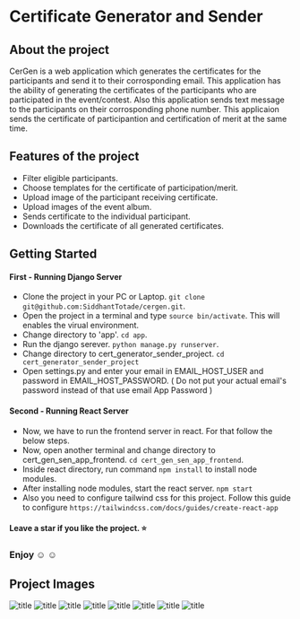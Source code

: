 # Certificate Generator and Sender

## About the project
CerGen is a web application which generates the certificates for the participants and send it to their corrosponding email. This application has the ability of generating the certificates of the participants who are participated in the event/contest. Also this application sends text message to the participants on their corrosponding phone number. This applicaion sends the certificate of participantion and certification of merit at the same time.

## Features of the project
+ Filter eligible participants.
+ Choose templates for the certificate of participation/merit.
+ Upload image of the participant receiving certificate.
+ Upload images of the event album.
+ Sends certificate to the individual participant.
+ Downloads the certificate of all generated certificates.


## Getting Started

#### First - Running Django Server
+ Clone the project in your PC or Laptop. `git clone git@github.com:SiddhantTotade/cergen.git`.
+ Open the project in a terminal and type `source bin/activate`. This will enables the virual environment.
+ Change directory to 'app'. `cd app`.
+ Run the django serever. `python manage.py runserver`.
+ Change directory to cert_generator_sender_project. `cd cert_generator_sender_project`
+ Open settings.py and enter your email in EMAIL_HOST_USER and password in EMAIL_HOST_PASSWORD. ( Do not put your actual email's password instead of that use email App Password )

#### Second - Running React Server
+ Now, we have to run the frontend server in react. For that follow the below steps.
+ Now, open another terminal and change directory to cert_gen_sen_app_frontend. `cd cert_gen_sen_app_frontend`.
+ Inside react directory, run command `npm install` to install node modules.
+ After installing node modules, start the react server. `npm start`
+ Also you need to configure tailwind css for this project. Follow this guide to configure `https://tailwindcss.com/docs/guides/create-react-app`

#### Leave a star if you like the project. :star:
### Enjoy :relaxed: :relaxed:

## Project Images

![title](https://github.com/SiddhantTotade/certificate-generator-and-sender/blob/main/app_images/app_image_11.png)
![title](https://github.com/SiddhantTotade/certificate-generator-and-sender/blob/main/app_images/app_image_1.png)
![title](https://github.com/SiddhantTotade/certificate-generator-and-sender/blob/main/app_images/app_image_2.png)
![title](https://github.com/SiddhantTotade/certificate-generator-and-sender/blob/main/app_images/app_image_3.png)
![title](https://github.com/SiddhantTotade/certificate-generator-and-sender/blob/main/app_images/app_image_4.png)
![title](https://github.com/SiddhantTotade/certificate-generator-and-sender/blob/main/app_images/app_image_5.png)
![title](https://github.com/SiddhantTotade/certificate-generator-and-sender/blob/main/app_images/certificate_img_1.png)
![title](https://github.com/SiddhantTotade/certificate-generator-and-sender/blob/main/app_images/certificate_img_2.png)
